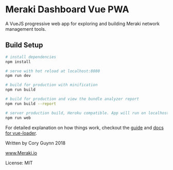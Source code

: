 # Meraki Dashboard Vue PWA

A VueJS progressive web app for exploring and building Meraki network management tools.


## Build Setup

``` bash
# install dependencies
npm install

# serve with hot reload at localhost:8080
npm run dev

# build for production with minification
npm run build

# build for production and view the bundle analyzer report
npm run build --report

# server production build, Heroku compatible. App will run on localhost:8088 
npm run web
```

For detailed explanation on how things work, checkout the [guide](http://vuejs-templates.github.io/webpack/) and [docs for vue-loader](http://vuejs.github.io/vue-loader).


Written by Cory Guynn
2018

www.Meraki.io

License: MIT